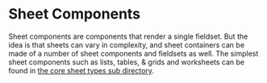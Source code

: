 # Sheet Components #
Sheet components are components that render a single fieldset.
But the idea is that sheets can vary in complexity, and sheet containers can be made of a number of sheet components and fieldsets as well. The simplest sheet components such as lists, tables, & grids and worksheets can be found in [the core sheet types sub directory](../Core/Sheet/SheetTypes).
